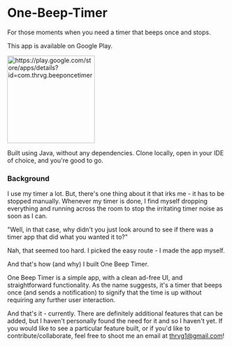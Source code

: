 # One-Beep-Timer

For those moments when you need a timer that beeps once and stops.

This app is available on Google Play.

 <a href="https://play.google.com/store/apps/details?id=com.thrvg.beeponcetimer">
    <img src="https://upload.wikimedia.org/wikipedia/commons/thumb/7/78/Google_Play_Store_badge_EN.svg/1200px-Google_Play_Store_badge_EN.svg.png" 
    alt="https://play.google.com/store/apps/details?id=com.thrvg.beeponcetimer" width="200"></a>


Built using Java, without any dependencies. Clone locally, open in your IDE of choice, and you're good to go.

### Background

I use my timer a lot. But, there's one thing about it that irks me - it has to be stopped manually. Whenever my timer is done, I find myself dropping everything and running across the room to stop the irritating timer noise as soon as I can.

"Well, in that case, why didn't you just look around to see if there was a timer app that did what you wanted it to?"

Nah, that seemed too hard. I picked the easy route - I made the app myself.

And that's how (and why) I built One Beep Timer.

One Beep Timer is a simple app, with a clean ad-free UI, and straightforward functionality. As the name suggests, it's a timer that beeps once (and sends a notification) to signify that the time is up without requiring any further user interaction.

And that's it - currently. There are definitely additional features that can be added, but I haven't personally found the need for it and so I haven't yet. If you would like to see a particular feature built, or if you'd like to contribute/collaborate, feel free to shoot me an email at thrvg1@gmail.com!





